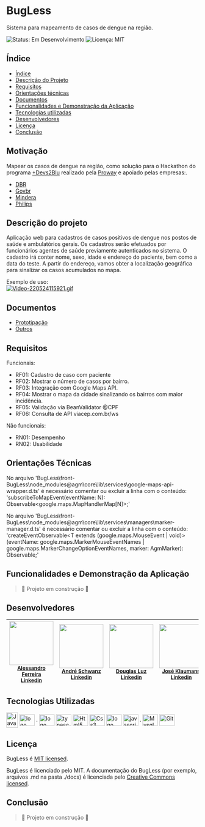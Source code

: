 # BugLess

Sistema para mapeamento de casos de dengue na região.

  <img src="https://img.shields.io/badge/status-em%20desenvolvimento-green" alt="Status: Em Desenvolvimento">  <img src="https://img.shields.io/github/license/more-devs-2-blu/bugless" alt="Licença: MIT">

## Índice 

* [Índice](#índice)
* [Descrição do Projeto](#descrição-do-projeto)
* [Requisitos](#requisitos)
* [Orientações técnicas](#orientações-técnicas)
* [Documentos](#documentos)
* [Funcionalidades e Demonstração da Aplicação](#funcionalidades-e-demonstração-da-aplicação)
* [Tecnologias utilizadas](#tecnologias-utilizadas)
* [Desenvolvedores](#desenvolvedores)
* [Licença](#licença)
* [Conclusão](#conclusão)


## Motivação

  Mapear os casos de dengue na região, como solução para o Hackathon do programa [+Devs2Blu](https://www.devs2blu.com.br/) realizado pela [Proway](https://www.proway.com.br) e apoiado pelas empresas:. <br> 
  
  * [DBR](https://www.dbrsa.com.br/)
  * [Govbr](https://www.govbr.com.br/)
  * [Mindera](https://mindera.com/)
  * [Philips](https://www.philips.com.br/)
  
## Descrição do projeto

  <p>Aplicação web para cadastros de casos positivos de dengue nos postos de saúde e ambulatórios gerais.
  Os cadastros serão efetuados por funcionários agentes de saúde previamente autenticados no sistema.
  O cadastro irá conter nome, sexo, idade e endereço do paciente, bem como a data do teste.
  A partir do endereço, vamos obter a localização geográfica para sinalizar os casos acumulados no mapa.</p>
  
  Exemplo de uso:<br>
  [![Video-220524115921.gif](https://i.postimg.cc/x8CvPGyY/Video-220524115921.gif)](https://postimg.cc/YG5LrWsy)
  
## Documentos

* [Prototipação](https://github.com/more-devs-2-blu/bugless/blob/main/docs/prototipa%C3%A7%C3%A3o/prototipacao.MD#tela-de-cadastro)
* [Outros](https://github.com/more-devs-2-blu/bugless/tree/main/docs/)
  
## Requisitos

Funcionais:

* RF01: Cadastro de caso com paciente
* RF02: Mostrar o número de casos por bairro.
* RF03: Integração com Google Maps API.
* RF04: Mostrar o mapa da cidade sinalizando os bairros com maior incidência.
* RF05: Validação via BeanValidator @CPF
* RF06: Consulta de API viacep.com.br/ws

Não funcionais: 

* RN01: Desempenho
* RN02: Usabilidade
  
## Orientações Técnicas

No arquivo 'BugLess\front-BugLess\node_modules\@agm\core\lib\services\google-maps-api-wrapper.d.ts' é necessário comentar ou excluir a linha com o conteúdo:<br> 'subscribeToMapEvent<N extends keyof google.maps.MapHandlerMap>(eventName: N): Observable<google.maps.MapHandlerMap[N]>;'

No arquivo 'BugLess\front-BugLess\node_modules\@agm\core\lib\services\managers\marker-manager.d.ts' é necessário comentar ou excluir a linha com o conteúdo:<br>
  'createEventObservable<T extends (google.maps.MouseEvent | void)>(eventName: google.maps.MarkerMouseEventNames | google.maps.MarkerChangeOptionEventNames, marker: AgmMarker): Observable<T>;'
  
## Funcionalidades e Demonstração da Aplicação

> :construction: Projeto em construção :construction:

## Desenvolvedores
 
| <img src="https://avatars.githubusercontent.com/u/94122439?v=4" width=115><br><sub>[Alessandro Ferreira](https://github.com/alessandrobferreira)</sub><br><sub>[Linkedin](https://www.linkedin.com/in/alessandro-ferreira-a9199a115/)</sub> |<img src="https://avatars.githubusercontent.com/u/83621544?v=4" width=115><br><sub>[André Schwanz](https://github.com/Andre121193)</sub><br><sub>[Linkedin](https://www.linkedin.com/in/andr%C3%A9-schwanz-241a51216/)</sub> |<img src="https://avatars.githubusercontent.com/u/60515470?v=4" width=115><br><sub>[Douglas Luz](https://github.com/douglaslimaluz)</sub><br><sub>[Linkedin](https://www.linkedin.com/in/douglas-lima-da-luz-82895a19b/)</sub> |<img src="https://avatars.githubusercontent.com/u/79611444?v=4" width=115><br><sub>[José Klaumann](https://github.com/JoseKlaumann)</sub><br><sub>[Linkedin](https://www.linkedin.com/in/jos%C3%A9-augusto-klaumann-5258b6178/)</sub> |<img src="https://avatars.githubusercontent.com/u/5782250?v=4" width=115><br><sub>[Juliano Vieira](https://github.com/jucabnu)</sub><br><sub>[Linkedin](https://www.linkedin.com/in/juliano-h-vieira/)</sub> |<img src="https://avatars.githubusercontent.com/u/89278356?v=4" width=115><br><sub>[Luan Lima](https://github.com/LordeLuan)</sub><br><sub>[Linkedin](https://www.linkedin.com/in/luan-lordello-69aa58196/)</sub> |
| :---: | :---: | :---: | :---: | :---: | :---: |

## Tecnologias Utilizadas

<div style="display: inline_block"> 
  <img align="center" alt="Java" height="40" width="30" src="https://cdn.jsdelivr.net/gh/devicons/devicon/icons/java/java-original.svg">   
  <img align="center" alt="logo spring" height="30" width="40" src="https://cdn.jsdelivr.net/gh/devicons/devicon/icons/spring/spring-original.svg" />
  .
  <img align="center" alt="logo Angular" height="30" width="40" src="https://cdn.jsdelivr.net/gh/devicons/devicon/icons/angularjs/angularjs-original.svg" />
  <img align="center" alt="typescript" height="30" width="40" src="https://cdn.jsdelivr.net/gh/devicons/devicon/icons/typescript/typescript-original.svg" />  
  <img align="center" alt="Html5" height="30" width="40" src="https://cdn.jsdelivr.net/gh/devicons/devicon/icons/html5/html5-original.svg">
  <img align="center" alt="Css3" height="30" width="40" src="https://cdn.jsdelivr.net/gh/devicons/devicon/icons/css3/css3-original.svg">    
  <img align="center" alt="logo bootstrap" height="30" width="40" src="https://cdn.jsdelivr.net/gh/devicons/devicon/icons/bootstrap/bootstrap-plain.svg" />
  <img align="center" alt="javascript" height="30" width="40" src="https://cdn.jsdelivr.net/gh/devicons/devicon/icons/javascript/javascript-original.svg" />
  .  
  <img align="center" alt="Mysql" height="30" width="40" src="https://cdn.jsdelivr.net/gh/devicons/devicon/icons/mysql/mysql-plain.svg">       
  <img align="center" alt="Git" height="30" width="40" src="https://cdn.jsdelivr.net/gh/devicons/devicon/icons/git/git-original.svg">       
 </div> 
  
## Licença
  
  BugLess é [MIT licensed](./LICENSE).
  
  BugLess é licenciado pelo MIT. A documentação do BugLess (por exemplo, arquivos .md na pasta ./docs) é licenciada pelo [Creative Commons licensed](./LICENSE-docs).
 
## Conclusão

> :construction: Projeto em construção :construction:
